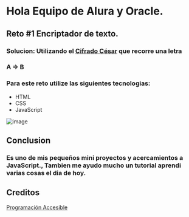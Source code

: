 
<h1> Hola Equipo de Alura y Oracle. </h1>

<h2> Reto #1 Encriptador de texto. </h2>

<h3> Solucion: Utilizando el <a href="https://ayudaleyprotecciondatos.es/2020/06/10/cifrado-cesar/">Cifrado César</a>  que recorre una letra </h3>

<h3> A => B </h3>

<h3> Para este reto utilize las siguientes tecnologias: </h3>

- HTML
- CSS
- JavaScript

![image](https://user-images.githubusercontent.com/46494068/231917475-d34aa1fc-438e-450a-8fc4-04b041b6e141.png)



<h2> Conclusion </h2>
<h3> Es uno de mis pequeños mini proyectos y acercamientos a JavaScript., Tambien me ayudo mucho un tutorial aprendi varias cosas el dia de hoy. </h3>

<h2> Creditos </h2>

<a href="https://www.youtube.com/@ProgramacionAccesible">Programación Accesible</a>

